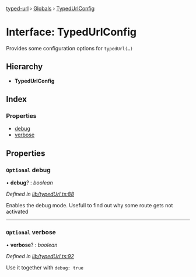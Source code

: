 [typed-url](../README.md) › [Globals](../globals.md) › [TypedUrlConfig](typedurlconfig.md)

# Interface: TypedUrlConfig

Provides some configuration options for `typedUrl(…)`

## Hierarchy

* **TypedUrlConfig**

## Index

### Properties

* [debug](typedurlconfig.md#optional-debug)
* [verbose](typedurlconfig.md#optional-verbose)

## Properties

### `Optional` debug

• **debug**? : *boolean*

*Defined in [lib/typedUrl.ts:88](https://github.com/r-Larch/typed-url/blob/03cb924/projects/typed-url/src/lib/typedUrl.ts#L88)*

Enables the debug mode. Usefull to find out why some route gets not activated

___

### `Optional` verbose

• **verbose**? : *boolean*

*Defined in [lib/typedUrl.ts:92](https://github.com/r-Larch/typed-url/blob/03cb924/projects/typed-url/src/lib/typedUrl.ts#L92)*

Use it together with `debug: true`
